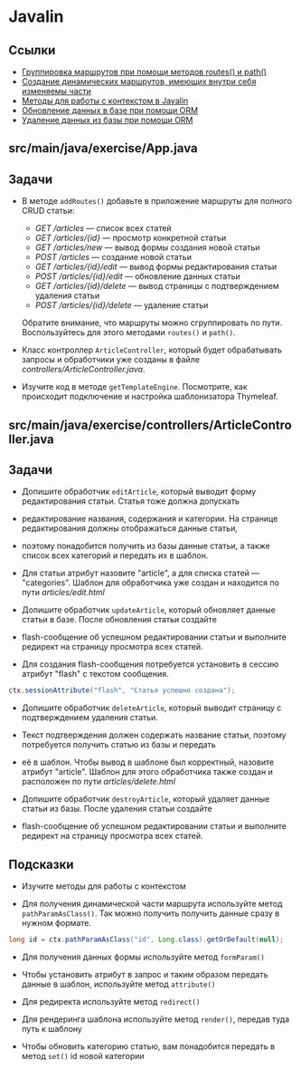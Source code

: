 # Javalin

## Ссылки

* [Группировка маршрутов при помощи методов routes() и path()](https://javalin.io/documentation#handler-groups)
* [Создание динамических маршрутов, имеющих внутри себя изменяемы части](https://javalin.io/documentation#endpoint-handlers)
* [Методы для работы с контекстом в Javalin](https://javalin.io/documentation#context)
* [Обновление данных в базе при помощи ORM](https://ebean.io/docs/query/update)
* [Удаление данных из базы при помощи ORM](https://ebean.io/docs/query/delete)

## src/main/java/exercise/App.java

## Задачи

* В методе `addRoutes()` добавьте в приложение маршруты для полного CRUD статьи:

  * *GET /articles* — список всех статей
  * *GET /articles/{id}* — просмотр конкретной статьи
  * *GET /articles/new* — вывод формы создания новой статьи
  * *POST /articles* — создание новой статьи
  * *GET /articles/{id}/edit* — вывод формы редактирования статьи
  * *POST /articles/{id}/edit* — обновление данных статьи
  * *GET /articles/{id}/delete* — вывод страницы с подтверждением удаления статьи
  * *POST /articles/{id}/delete* — удаление статьи

  Обратите внимание, что маршруты можно сгруппировать по пути. Воспользуйтесь для этого методами `routes()` и `path()`. 
* Класс контроллер `ArticleController`, который будет обрабатывать запросы и обработчики уже созданы в файле *controllers/ArticleController.java*.

* Изучите код в методе `getTemplateEngine`. Посмотрите, как происходит подключение и настройка шаблонизатора Thymeleaf.

## src/main/java/exercise/controllers/ArticleController.java

## Задачи

* Допишите обработчик `editArticle`, который выводит форму редактирования статьи. Статья тоже должна допускать 
* редактирование названия, содержания и категории. На странице редактирования должны отображаться данные статьи, 
* поэтому понадобится получить из базы данные статьи, а также список всех категорий и передать их в шаблон. 
* Для статьи атрибут назовите "article", а для списка статей — "categories". Шаблон для обработчика уже создан и находится по пути *articles/edit.html*

* Допишите обработчик `updateArticle`, который обновляет данные статьи в базе. После обновления статьи создайте 
* flash-сообщение об успешном редактировании статьи и выполните редирект на страницу просмотра всех статей. 
* Для создания flash-сообщения потребуется установить в сессию атрибут "flash" с текстом сообщения.

```java
ctx.sessionAttribute("flash", "Статья успешно создана");
```

* Допишите обработчик `deleteArticle`, который выводит страницу с подтверждением удаления статьи. 
* Текст подтверждения должен содержать название статьи, поэтому потребуется получить статью из базы и передать
* её в шаблон. Чтобы вывод в шаблоне был корректный, назовите атрибут "article". Шаблон для этого обработчика также создан и расположен по пути *articles/delete.html*

* Допишите обработчик `destroyArticle`, который удаляет данные статьи из базы. После  удаления статьи создайте 
* flash-сообщение об успешном редактировании статьи и выполните редирект на страницу просмотра всех статей.

## Подсказки

* Изучите методы для работы с контекстом

* Для получения динамической части маршрута используйте метод `pathParamAsClass()`. Так можно получить получить данные сразу в нужном формате.

``` java
long id = ctx.pathParamAsClass("id", Long.class).getOrDefault(null);
```

* Для получения данных формы используйте метод `formParam()`

* Чтобы установить атрибут в запрос и таким образом передать данные в шаблон, используйте метод `attribute()`

* Для редиректа используйте метод `redirect()`

* Для рендеринга шаблона используйте метод `render()`, передав туда путь к шаблону

* Чтобы обновить категорию статью, вам понадобится передать в метод `set()` id новой категории
